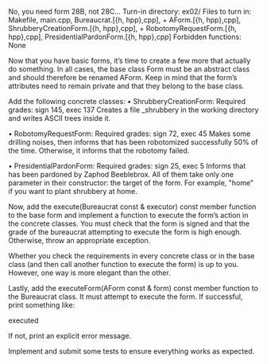 No, you need form 28B, not 28C...
Turn-in directory: ex02/
Files to turn in: Makefile, main.cpp, Bureaucrat.[{h, hpp},cpp], + AForm.[{h, hpp},cpp], ShrubberyCreationForm.[{h, hpp},cpp], + RobotomyRequestForm.[{h, hpp},cpp], PresidentialPardonForm.[{h, hpp},cpp]
Forbidden functions: None

Now that you have basic forms, it’s time to create a few more that actually do something. In all cases, the base class Form must be an abstract class and should therefore be renamed AForm. Keep in mind that the form’s attributes need to remain private and that they belong to the base class.

Add the following concrete classes:
• ShrubberyCreationForm: Required grades: sign 145, exec 137
Creates a file <target>_shrubbery in the working directory and writes ASCII trees inside it.

• RobotomyRequestForm: Required grades: sign 72, exec 45 
Makes some drilling noises, then informs that <target> has been robotomized successfully 50% of the time. Otherwise, it informs that the robotomy failed.

• PresidentialPardonForm: Required grades: sign 25, exec 5
Informs that <target> has been pardoned by Zaphod Beeblebrox. All of them take only one parameter in their constructor: the target of the form. For example, "home" if you want to plant shrubbery at home.

Now, add the execute(Bureaucrat const & executor) const member function to the base form and implement a function to execute the form’s action in the concrete classes. You must check that the form is signed and that the grade of the bureaucrat attempting to execute the form is high enough. Otherwise, throw an appropriate exception.

Whether you check the requirements in every concrete class or in the base class (and then call another function to execute the form) is up to you. However, one way is more elegant than the other.

Lastly, add the executeForm(AForm const & form) const member function to the Bureaucrat class. It must attempt to execute the form. If successful, print something like:

<bureaucrat> executed <form>

If not, print an explicit error message.

Implement and submit some tests to ensure everything works as expected.
